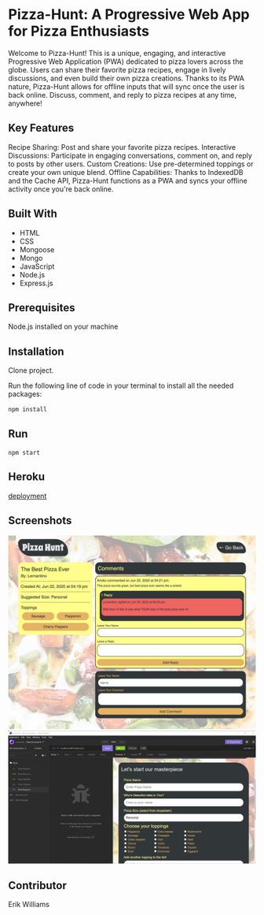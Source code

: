 # Pizza-Hunt: A Progressive Web App for Pizza Enthusiasts

Welcome to Pizza-Hunt! This is a unique, engaging, and interactive Progressive Web Application (PWA) dedicated to pizza lovers across the globe. Users can share their favorite pizza recipes, engage in lively discussions, and even build their own pizza creations. Thanks to its PWA nature, Pizza-Hunt allows for offline inputs that will sync once the user is back online. Discuss, comment, and reply to pizza recipes at any time, anywhere!

## Key Features

Recipe Sharing: Post and share your favorite pizza recipes.
Interactive Discussions: Participate in engaging conversations, comment on, and reply to posts by other users.
Custom Creations: Use pre-determined toppings or create your own unique blend.
Offline Capabilities: Thanks to IndexedDB and the Cache API, Pizza-Hunt functions as a PWA and syncs your offline activity once you're back online.

## Built With

- HTML
- CSS
- Mongoose
- Mongo
- JavaScript
- Node.js
- Express.js

## Prerequisites

Node.js installed on your machine

## Installation

Clone project.

Run the following line of code in your terminal to install all the needed packages:

```
npm install
```

## Run

```
npm start
```

## Heroku

[deployment](https://vast-beach-16114.herokuapp.com/add-pizza)

## Screenshots

![Pizza-Hunt: Erik Williams](/public/assets/images/pizza.png)
![Pizza-Hunt: Erik Williams](/public/assets/images/pizza2.png)

## Contributor

Erik Williams
